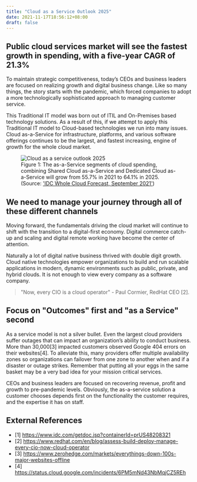 ```yaml
---
title: "Cloud as a Service Outlook 2025"
date: 2021-11-17T18:56:12+08:00
draft: false
---
```


## Public cloud services market will see the fastest growth in spending, with a five-year CAGR of 21.3%
To maintain strategic competitiveness, today’s CEOs and business leaders are focused on realizing growth and digital business change. Like so many things, the story starts with the pandemic, which forced companies to adopt a more technologically sophisticated approach to managing customer service.

This Traditional IT model was born out of ITIL and On-Premises based technology solutions. As a result of this, if we attempt to apply this Traditional IT model to Cloud-based technologies we run into many issues. Cloud as-a-Service for infrastructure, platforms, and various software offerings continues to be the largest, and fastest increasing, engine of growth for the whole cloud market.

<figure>
  <img src="../images/cloud-as-a-service-outlook-2025.png" alt="Cloud as a service outlook 2025">
  <figcaption>Figure 1: The as-a-Service segments of cloud spending, combining Shared Cloud as-a-Service and Dedicated Cloud as-a-Service will grow from 55.7% in 2021 to 64.1% in 2025. (Source: <a href="https://www.idc.com/getdoc.jsp?containerId=prUS48208321">'IDC Whole Cloud Forecast, September 2021'</a>)</figcaption>
</figure>

## We need to manage your journey through all of these different channels 
Moving forward, the fundamentals driving the cloud market will continue to shift with the transition to a digital-first economy. Digital commerce catch-up and scaling and digital remote working have become the center of attention. 

Naturally a lot of digital native business thrived with double digit growth. Cloud native technologies empower organizations to build and run scalable applications in modern, dynamic environments such as public, private, and hybrid clouds. It is not enough to view every company as a software company. 

> "Now, every CIO is a cloud operator" - Paul Cormier, RedHat CEO [2].

## Focus on "Outcomes" first and "as a Service" second
As a service model is not a silver bullet. Even the largest cloud providers suffer outages that can impact an organization’s ability to conduct business.  More than 30,000[3] impacted customers observed Google 404 errors on their websites[4]. To alleviate this, many providers offer multiple availability zones so organizations can failover from one zone to another when and if a disaster or outage strikes. Remember that putting all your eggs in the same basket may be a very bad idea for your mission critical services.

CEOs and business leaders are focused on recovering revenue, profit and growth to pre-pandemic levels. Obviously, the as-a-service solution a customer chooses depends first on the functionality the customer requires, and the expertise it has on staff.

## External References
- [1] https://www.idc.com/getdoc.jsp?containerId=prUS48208321
- [2] https://www.redhat.com/en/blog/assess-build-deploy-manage-every-cio-now-cloud-operator
- [3] https://www.zerohedge.com/markets/everythings-down-100s-major-websites-offline
- [4] https://status.cloud.google.com/incidents/6PM5mNd43NbMqjCZ5REh